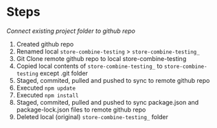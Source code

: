 # Steps

*Connect existing project folder to github repo*

1) Created github repo
2) Renamed local `store-combine-testing` > `store-combine-testing_`
3) Git Clone remote github repo to local store-combine-testing 
4) Copied local contents of `store-combine-testing_`  to `store-combine-testing` except .git folder
5) Staged, commited, pulled and pushed to sync to remote github repo
6) Executed `npm update`
7) Executed `npm install`
8) Staged, commited, pulled and pushed to sync package.json and package-lock.json files to remote github repo
9)  Deleted local (original) `store-combine-testing_` folder